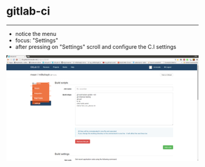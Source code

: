 # gitlab-ci
---
- notice the menu
- focus: "Settings"
- after pressing on "Settings" scroll and configure the C.I settings

![menu](../png/menu.png)
